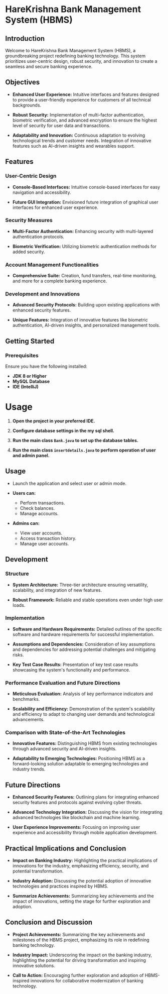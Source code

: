 # HareKrishna Bank Management System (HBMS)

## Introduction

Welcome to HareKrishna Bank Management System (HBMS), a groundbreaking project redefining banking technology. This system prioritizes user-centric design, robust security, and innovation to create a seamless and secure banking experience.

## Objectives

- **Enhanced User Experience:** Intuitive interfaces and features designed to provide a user-friendly experience for customers of all technical backgrounds.
  
- **Robust Security:** Implementation of multi-factor authentication, biometric verification, and advanced encryption to ensure the highest level of security for user data and transactions.
  
- **Adaptability and Innovation:** Continuous adaptation to evolving technological trends and customer needs. Integration of innovative features such as AI-driven insights and wearables support.

## Features

### User-Centric Design

- **Console-Based Interfaces:** Intuitive console-based interfaces for easy navigation and accessibility.
  
- **Future GUI Integration:** Envisioned future integration of graphical user interfaces for enhanced user experience.

### Security Measures

- **Multi-Factor Authentication:** Enhancing security with multi-layered authentication protocols.
  
- **Biometric Verification:** Utilizing biometric authentication methods for added security.

### Account Management Functionalities

- **Comprehensive Suite:** Creation, fund transfers, real-time monitoring, and more for a complete banking experience.

### Development and Innovations

- **Advanced Security Protocols:** Building upon existing applications with enhanced security features.
  
- **Unique Features:** Integration of innovative features like biometric authentication, AI-driven insights, and personalized management tools.

## Getting Started

### Prerequisites

Ensure you have the following installed:

- **JDK 8 or Higher**
- **MySQL Database**
- **IDE (IntelliJ)**

# Usage

1. **Open the project in your preferred IDE.**

2. **Configure database settings in the my sql shell.**

3. **Run the main class `Bank.java` to set up the database tables.**
4. **Run the main class `insertdetails.java` to perform operation of user and admin panel.**

## Usage

- Launch the application and select user or admin mode.
  
- **Users can:**
  - Perform transactions.
  - Check balances.
  - Manage accounts.
  
- **Admins can:**
  - View user accounts.
  - Access transaction history.
  - Manage user accounts.

## Development

### Structure

- **System Architecture:** Three-tier architecture ensuring versatility, scalability, and integration of new features.
  
- **Robust Framework:** Reliable and stable operations even under high user loads.

### Implementation

- **Software and Hardware Requirements:** Detailed outlines of the specific software and hardware requirements for successful implementation.
  
- **Assumptions and Dependencies:** Consideration of key assumptions and dependencies for addressing potential challenges and mitigating risks.

- **Key Test Case Results:** Presentation of key test case results showcasing the system's functionality and performance.

### Performance Evaluation and Future Directions

- **Meticulous Evaluation:** Analysis of key performance indicators and benchmarks.
  
- **Scalability and Efficiency:** Demonstration of the system's scalability and efficiency to adapt to changing user demands and technological advancements.

### Comparison with State-of-the-Art Technologies

- **Innovative Features:** Distinguishing HBMS from existing technologies through advanced security and AI-driven insights.
  
- **Adaptability to Emerging Technologies:** Positioning HBMS as a forward-looking solution adaptable to emerging technologies and industry trends.

## Future Directions

- **Enhanced Security Features:** Outlining plans for integrating enhanced security features and protocols against evolving cyber threats.
  
- **Advanced Technology Integration:** Discussing the vision for integrating advanced technologies like blockchain and machine learning.

- **User Experience Improvements:** Focusing on improving user experience and accessibility through mobile application development.

## Practical Implications and Conclusion

- **Impact on Banking Industry:** Highlighting the practical implications of innovations for the industry, emphasizing efficiency, security, and potential transformation.
  
- **Industry Adoption:** Discussing the potential adoption of innovative technologies and practices inspired by HBMS.
  
- **Summarize Achievements:** Summarizing key achievements and the impact of innovations, setting the stage for further exploration and adoption.

## Conclusion and Discussion

- **Project Achievements:** Summarizing the key achievements and milestones of the HBMS project, emphasizing its role in redefining banking technology.
  
- **Industry Impact:** Underscoring the impact on the banking industry, highlighting the potential for driving transformation and inspiring innovative solutions.
  
- **Call to Action:** Encouraging further exploration and adoption of HBMS-inspired innovations for collaborative modernization of banking technology.




